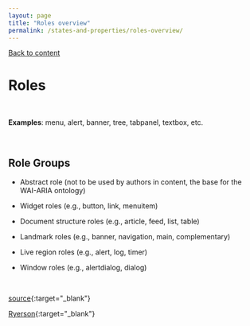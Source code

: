 ```yaml
---
layout: page
title: "Roles overview"
permalink: /states-and-properties/roles-overview/
---
```

<link rel="stylesheet" href="/assets/css/style.css?v=07f9abc06ad55cffb2433692575c223659db012e" media="screen"><link rel="stylesheet" href="/css/style.css">
<a class="back-link" href="https://shoshiko.github.io">Back to content</a>
   
<div class="inner" markdown="1">

# Roles

&nbsp;

**Examples**: menu, alert, banner, tree, tabpanel, textbox, etc. 

&nbsp;

## Role Groups

- Abstract role (not to be used by authors in content, the base for the WAI-ARIA ontology)
  
- Widget roles (e.g., button, link, menuitem)

- Document structure roles (e.g., article, feed, list, table)

- Landmark roles (e.g., banner, navigation, main, complementary)

- Live region roles (e.g., alert, log, timer)
  
- Window roles (e.g., alertdialog, dialog)

&nbsp;

[source](https://www.w3.org/TR/2017/REC-wai-aria-1.1-20171214/#role_definitions){:target="_blank"}

[Ryerson](https://pressbooks.library.ryerson.ca/wafd/chapter/what-is-wai-aria/){:target="_blank"}

</div>